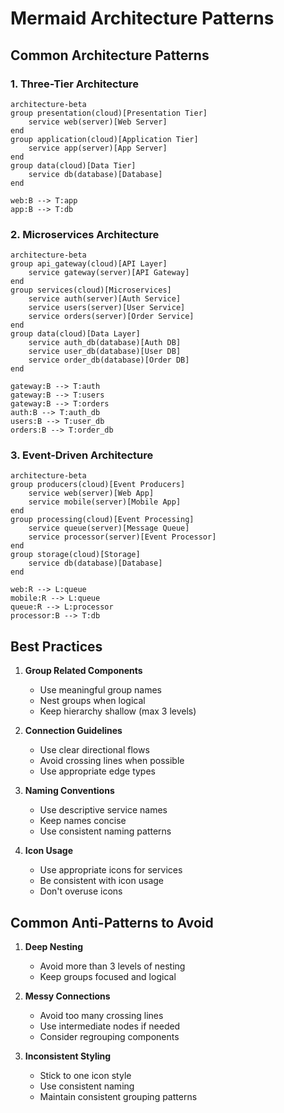 # Mermaid Architecture Patterns

## Common Architecture Patterns

### 1. Three-Tier Architecture
```mermaid
architecture-beta
group presentation(cloud)[Presentation Tier]
    service web(server)[Web Server]
end
group application(cloud)[Application Tier]
    service app(server)[App Server]
end
group data(cloud)[Data Tier]
    service db(database)[Database]
end

web:B --> T:app
app:B --> T:db
```

### 2. Microservices Architecture
```mermaid
architecture-beta
group api_gateway(cloud)[API Layer]
    service gateway(server)[API Gateway]
end
group services(cloud)[Microservices]
    service auth(server)[Auth Service]
    service users(server)[User Service]
    service orders(server)[Order Service]
end
group data(cloud)[Data Layer]
    service auth_db(database)[Auth DB]
    service user_db(database)[User DB]
    service order_db(database)[Order DB]
end

gateway:B --> T:auth
gateway:B --> T:users
gateway:B --> T:orders
auth:B --> T:auth_db
users:B --> T:user_db
orders:B --> T:order_db
```

### 3. Event-Driven Architecture
```mermaid
architecture-beta
group producers(cloud)[Event Producers]
    service web(server)[Web App]
    service mobile(server)[Mobile App]
end
group processing(cloud)[Event Processing]
    service queue(server)[Message Queue]
    service processor(server)[Event Processor]
end
group storage(cloud)[Storage]
    service db(database)[Database]
end

web:R --> L:queue
mobile:R --> L:queue
queue:R --> L:processor
processor:B --> T:db
```

## Best Practices

1. **Group Related Components**
   - Use meaningful group names
   - Nest groups when logical
   - Keep hierarchy shallow (max 3 levels)

2. **Connection Guidelines**
   - Use clear directional flows
   - Avoid crossing lines when possible
   - Use appropriate edge types

3. **Naming Conventions**
   - Use descriptive service names
   - Keep names concise
   - Use consistent naming patterns

4. **Icon Usage**
   - Use appropriate icons for services
   - Be consistent with icon usage
   - Don't overuse icons

## Common Anti-Patterns to Avoid

1. **Deep Nesting**
   - Avoid more than 3 levels of nesting
   - Keep groups focused and logical

2. **Messy Connections**
   - Avoid too many crossing lines
   - Use intermediate nodes if needed
   - Consider regrouping components

3. **Inconsistent Styling**
   - Stick to one icon style
   - Use consistent naming
   - Maintain consistent grouping patterns 